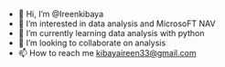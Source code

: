- 👋 Hi, I’m @Ireenkibaya
- 👀 I’m interested in data analysis and MicrosoFT NAV
- 🌱 I’m currently learning  data analysis with python
- 💞️ I’m looking to collaborate on  analysis
- 📫 How to reach me kibayaireen33@gmail.com

<!---
Ireenkibaya/Ireenkibaya is a ✨ special ✨ repository because its `README.md` (this file) appears on your GitHub profile.
You can click the Preview link to take a look at your changes.
--->
